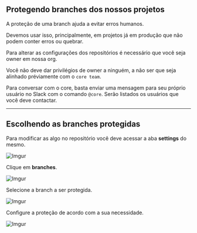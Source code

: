 ## Protegendo branches dos nossos projetos

A proteção de uma branch ajuda a evitar erros humanos.

Devemos usar isso, principalmente, em projetos já em produção que não podem conter erros ou quebrar.

Para alterar as configurações dos repositórios é necessário que você seja owner em nossa org.

Você não deve dar privilégios de owner a ninguém, a não ser que seja alinhado préviamente com o `core team`.

Para conversar com o core, basta enviar uma mensagem para seu próprio usuário no Slack com o comando `@core`. Serão listados os usuários que você deve contactar.

---

## Escolhendo as branches protegidas

Para modificar as algo no repositório você deve acessar a aba **settings** do mesmo.

![Imgur](https://i.imgur.com/3eGKcu9.png)

Clique em **branches**.

![Imgur](https://i.imgur.com/XiUt6HM.png)

Selecione a branch a ser protegida.

![Imgur](https://i.imgur.com/Jo08vv1.png)

Configure a proteção de acordo com a sua necessidade.

![Imgur](https://i.imgur.com/L2A3uSm.png)
